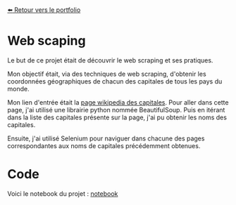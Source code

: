 [:arrow_left: Retour vers le portfolio](https://github.com/ThibaultLanthiez/Portfolio)

# Web scaping

Le but de ce projet était de découvrir le web scraping et ses pratiques.

Mon objectif était, via des techniques de web scraping, d'obtenir les coordonnées géographiques de chacun des capitales de tous les pays du monde. 

Mon lien d'entrée était la [page wikipedia des capitales](https://fr.wikipedia.org/wiki/Liste_des_capitales_du_monde). Pour aller dans cette page, j'ai utilisé une librairie python nommée BeautifulSoup. Puis en itérant dans la liste des capitales présente sur la page, j'ai pu obtenir les noms des capitales. 

Ensuite, j'ai utilisé Selenium pour naviguer dans chacune des pages correspondantes aux noms de capitales précédemment obtenues.

# Code

Voici le notebook du projet : [notebook](https://github.com/ThibaultLanthiez/Web-scaping/blob/main/Projet_5_Web_Scaping_Position_des_capitals.ipynb)

